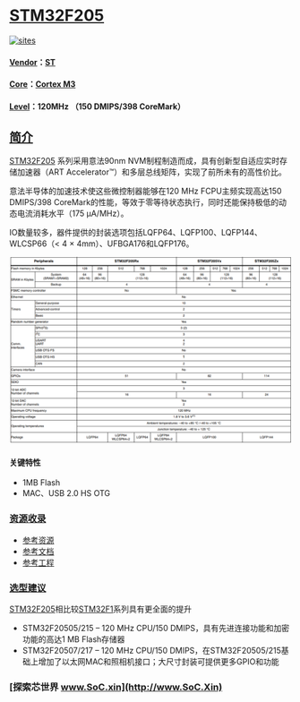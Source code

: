 ﻿# [STM32F205](https://github.com/SoCXin/STM32F205)

[![sites](http://182.61.61.133/link/resources/SoC.png)](http://SoC.Xin)

#### [Vendor](https://github.com/SoCXin/Vendor)：[ST](https://github.com/SoCXin/ST)
#### [Core](https://github.com/SoCXin/Cortex)：[Cortex M3](https://github.com/SoCXin/CM3)
#### [Level](https://github.com/SoCXin/Level)：120MHz （150 DMIPS/398 CoreMark）

## [简介](https://github.com/SoCXin/STM32F205/wiki)

[STM32F205](https://github.com/SoCXin/STM32F205) 系列采用意法90nm NVM制程制造而成，具有创新型自适应实时存储加速器（ART Accelerator™）和多层总线矩阵，实现了前所未有的高性价比。

意法半导体的加速技术使这些微控制器能够在120 MHz FCPU主频实现高达150 DMIPS/398 CoreMark的性能，等效于零等待状态执行，同时还能保持极低的动态电流消耗水平（175 µA/MHz）。

IO数量较多，器件提供的封装选项包括LQFP64、LQFP100、LQFP144、WLCSP66（< 4 × 4mm）、UFBGA176和LQFP176。

[![sites](docs/STM32F205.png)](https://www.st.com/zh/microcontrollers-microprocessors/STM32F205-series.html)

#### 关键特性

* 1MB Flash
* MAC、USB 2.0 HS OTG


### [资源收录](https://github.com/SoCXin)

* [参考资源](src/)
* [参考文档](docs/)
* [参考工程](project/)

### [选型建议](https://github.com/SoCXin)

[STM32F205](https://github.com/SoCXin/STM32F205)相比较[STM32F1](https://github.com/SoCXin/STM32F1)系列具有更全面的提升

* STM32F20505/215 – 120 MHz CPU/150 DMIPS，具有先进连接功能和加密功能的高达1 MB Flash存储器
* STM32F20507/217 – 120 MHz CPU/150 DMIPS，在STM32F20505/215基础上增加了以太网MAC和照相机接口；大尺寸封装可提供更多GPIO和功能

###  [探索芯世界 www.SoC.xin](http://www.SoC.Xin)
